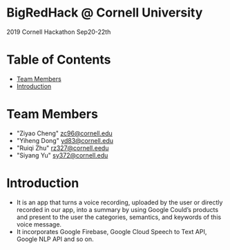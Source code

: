 # BigRedHack @ Cornell University
 2019 Cornell Hackathon Sep20-22th

# Table of Contents

* [Team Members](#team-members)
* [Introduction](#introduction)

# <a name="team-members"></a>Team Members
* "Ziyao Cheng" <zc96@cornell.edu>
* "Yiheng Dong" <yd83@cornell.edu>
* "Ruiqi Zhu" <rz327@cornell.eedu>
* "Siyang Yu" <sy372@cornell.edu>

# Introduction
* It is an app that turns a voice recording, uploaded by the user or directly recorded in our app, into a summary by using Google Could’s products and present to the user the categories, semantics, and keywords of this voice message.
* It incorporates Google Firebase, Google Cloud Speech to Text API, Google NLP API and so on.
